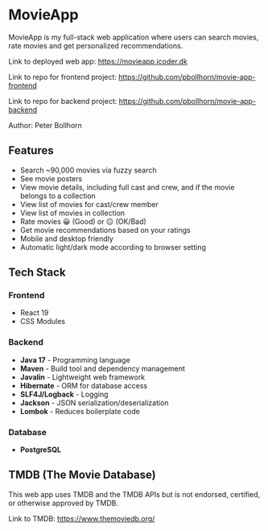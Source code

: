 # MovieApp

MovieApp is my full-stack web application where users can search movies, rate movies and get personalized recommendations.

Link to deployed web app: https://movieapp.jcoder.dk

Link to repo for frontend project: https://github.com/pbollhorn/movie-app-frontend

Link to repo for backend project: https://github.com/pbollhorn/movie-app-backend

Author: Peter Bollhorn

## Features

- Search ~90,000 movies via fuzzy search
- See movie posters
- View movie details, including full cast and crew, and if the movie belongs to a collection
- View list of movies for cast/crew member
- View list of movies in collection
- Rate movies 😀 (Good) or 😐 (OK/Bad)
- Get movie recommendations based on your ratings
- Mobile and desktop friendly
- Automatic light/dark mode according to browser setting

## Tech Stack

### Frontend
- React 19
- CSS Modules

### Backend
- **Java 17** - Programming language
- **Maven** - Build tool and dependency management
- **Javalin** - Lightweight web framework
- **Hibernate** - ORM for database access
- **SLF4J/Logback** - Logging
- **Jackson** - JSON serialization/deserialization
- **Lombok** - Reduces boilerplate code

### Database
- **PostgreSQL**

## TMDB (The Movie Database)
This web app uses TMDB and the TMDB APIs but is not endorsed, certified, or otherwise approved by TMDB.

Link to TMDB: https://www.themoviedb.org/
